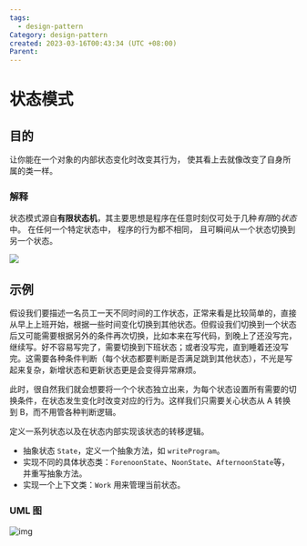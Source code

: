 ```yaml
---
tags:
  - design-pattern
Category: design-pattern
created: 2023-03-16T00:43:34 (UTC +08:00)
Parent:
---
```



# 状态模式

## 目的

让你能在一个对象的内部状态变化时改变其行为， 使其看上去就像改变了自身所属的类一样。

### 解释

状态模式源自**有限状态机**，其主要思想是程序在任意时刻仅可处于几种*有限*的*状态*中。 在任何一个特定状态中， 程序的行为都不相同， 且可瞬间从一个状态切换到另一个状态。 

![](https:/refactoringguru.cn/images/patterns/diagrams/state/problem1-2x.png)



## 示例

假设我们要描述一名员工一天不同时间的工作状态，正常来看是比较简单的，直接从早上上班开始，根据一些时间变化切换到其他状态。但假设我们切换到一个状态后又可能需要根据另外的条件再次切换，比如本来在写代码，到晚上了还没写完，继续写。好不容易写完了，需要切换到下班状态；或者没写完，直到睡着还没写完。这需要各种条件判断（每个状态都要判断是否满足跳到其他状态），不光是写起来复杂，新增状态和更新状态更是会变得异常麻烦。

此时，很自然我们就会想要将一个个状态独立出来，为每个状态设置所有需要的切换条件，在状态发生变化时改变对应的行为。这样我们只需要关心状态从 A 转换到 B，而不用管各种判断逻辑。



定义一系列状态以及在状态内部实现该状态的转移逻辑。

- 抽象状态 `State`，定义一个抽象方法，如 `writeProgram`。
- 实现不同的具体状态类：`ForenoonState`、`NoonState`、`AfternoonState`等，并重写抽象方法。
- 实现一个上下文类：`Work` 用来管理当前状态。


### UML 图

![img](https://datawhalechina.github.io/sweetalk-design-pattern/content/design_pattern/img/state/state.jpeg)